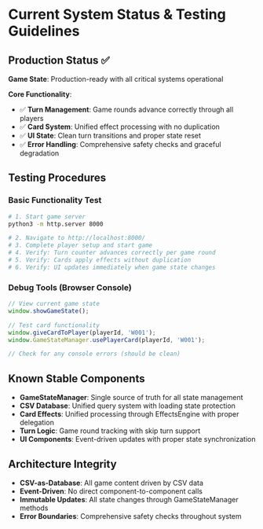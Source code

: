 # Current System Status & Testing Guidelines

## Production Status ✅

**Game State**: Production-ready with all critical systems operational

**Core Functionality**:
- ✅ **Turn Management**: Game rounds advance correctly through all players
- ✅ **Card System**: Unified effect processing with no duplication
- ✅ **UI State**: Clean turn transitions and proper state reset
- ✅ **Error Handling**: Comprehensive safety checks and graceful degradation

## Testing Procedures

### Basic Functionality Test
```bash
# 1. Start game server
python3 -m http.server 8000

# 2. Navigate to http://localhost:8000/
# 3. Complete player setup and start game
# 4. Verify: Turn counter advances correctly per game round
# 5. Verify: Cards apply effects without duplication
# 6. Verify: UI updates immediately when game state changes
```

### Debug Tools (Browser Console)
```javascript
// View current game state
window.showGameState();

// Test card functionality
window.giveCardToPlayer(playerId, 'W001');
window.GameStateManager.usePlayerCard(playerId, 'W001');

// Check for any console errors (should be clean)
```

## Known Stable Components
- **GameStateManager**: Single source of truth for all state management
- **CSV Database**: Unified query system with loading state protection
- **Card Effects**: Unified processing through EffectsEngine with proper delegation
- **Turn Logic**: Game round tracking with skip turn support
- **UI Components**: Event-driven updates with proper state synchronization

## Architecture Integrity
- **CSV-as-Database**: All game content driven by CSV data
- **Event-Driven**: No direct component-to-component calls
- **Immutable Updates**: All state changes through GameStateManager methods
- **Error Boundaries**: Comprehensive safety checks throughout system